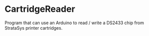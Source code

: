 CartridgeReader
===============

Program that can use an Arduino to read / write a DS2433 chip from StrataSys printer cartridges.
